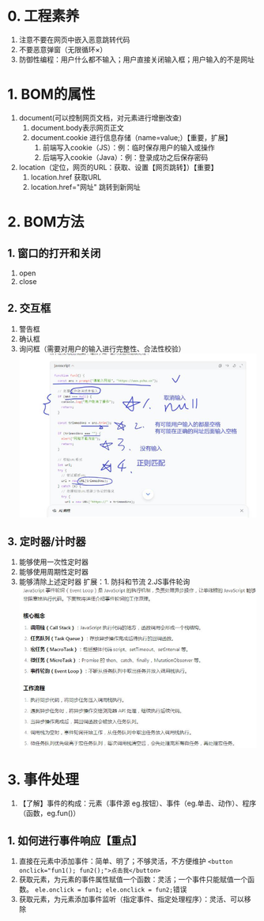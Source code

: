 # 0. 工程素养
1. 注意不要在网页中嵌入恶意跳转代码
2. 不要恶意弹窗（无限循环×）
3. 防御性编程：用户什么都不输入；用户直接关闭输入框；用户输入的不是网址
# 1. BOM的属性
1. document(可以控制网页文档，对元素进行增删改查)
	1. document.body表示网页正文
	2. document.cookie 进行信息存储（name=value;）【重要，扩展】
		1. 前端写入cookie（JS）：例：临时保存用户的输入或操作
		2. 后端写入cookie（Java）：例：登录成功之后保存密码
2. location（定位，网页的URL：获取、设置【网页跳转】）【重要】
	1. location.href 获取URL
	2. location.href="网址" 跳转到新网址

# 2. BOM方法
## 1. 窗口的打开和关闭
1. open
2. close

## 2. 交互框
1. 警告框
2. 确认框
3. 询问框（需要对用户的输入进行完整性、合法性校验）
![](note_files/1.jpg)

## 3. 定时器/计时器
1. 能够使用一次性定时器
2. 能够使用周期性定时器
3. 能够清除上述定时器
扩展：1. 防抖和节流 2.JS事件轮询
![](note_files/2.jpg)

# 3. 事件处理
1. 【了解】事件的构成：元素（事件源 eg.按钮）、事件（eg.单击、动作）、程序（函数，eg.fun()）
## 1. 如何进行事件响应【重点】
1. 直接在元素中添加事件：简单、明了；不够灵活，不方便维护  ```<button onclick="fun1(); fun2();">点击我</button>```
2. 获取元素，为元素的事件属性赋值一个函数：灵活；一个事件只能赋值一个函数。 ```ele.onclick = fun1; ele.onclick = fun2;```错误
3. 获取元素，为元素添加事件监听（指定事件、指定处理程序）：灵活、可以移除